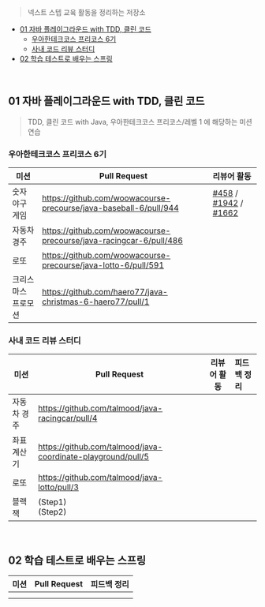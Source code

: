 > 넥스트 스텝 교육 활동을 정리하는 저장소

<!-- TOC -->
  * [01 자바 플레이그라운드 with TDD, 클린 코드](#01-자바-플레이그라운드-with-tdd-클린-코드)
    * [우아한테크코스 프리코스 6기](#우아한테크코스-프리코스-6기)
    * [사내 코드 리뷰 스터디](#사내-코드-리뷰-스터디)
  * [02 학습 테스트로 배우는 스프링](#02-학습-테스트로-배우는-스프링)
<!-- TOC -->

<br>

## 01 자바 플레이그라운드 with TDD, 클린 코드

> TDD, 클린 코드 with Java, 우아한테크코스 프리코스/레벨 1 에 해당하는 미션 연습

### 우아한테크코스 프리코스 6기

| 미션         | Pull Request                                                       | 리뷰어 활동                                                                                                                                                                                                                                |
|------------|--------------------------------------------------------------------|:--------------------------------------------------------------------------------------------------------------------------------------------------------------------------------------------------------------------------------------|
| 숫자 야구 게임   | https://github.com/woowacourse-precourse/java-baseball-6/pull/944  | [#458](https://github.com/woowacourse-precourse/java-baseball-6/pull/458) / [#1942](https://github.com/woowacourse-precourse/java-baseball-6/pull/1942) / [#1662](https://github.com/woowacourse-precourse/java-baseball-6/pull/1662) |
| 자동차 경주     | https://github.com/woowacourse-precourse/java-racingcar-6/pull/486 |                                                                                                                                                                                                                                       |
| 로또         | https://github.com/woowacourse-precourse/java-lotto-6/pull/591     |                                                                                                                                                                                                                                       |
| 크리스마스 프로모션 | https://github.com/haero77/java-christmas-6-haero77/pull/1         |                                                                                                                                                                                                                                       |

### 사내 코드 리뷰 스터디

| 미션     | Pull Request                                                 | 리뷰어 활동 | 피드백 정리 |
|--------|--------------------------------------------------------------|--------|:-------|
| 자동차 경주 | https://github.com/talmood/java-racingcar/pull/4             |        |        |
| 좌표 계산기 | https://github.com/talmood/java-coordinate-playground/pull/5 |        |        |
| 로또     | https://github.com/talmood/java-lotto/pull/3                 |        |        |
| 블랙잭    | (Step1) <br> (Step2)                                         |        |        |

<br>

## 02 학습 테스트로 배우는 스프링

| 미션 | Pull Request | 피드백 정리 |
|----|--------------|--------|
|    |              |        |
|    |              |        |
